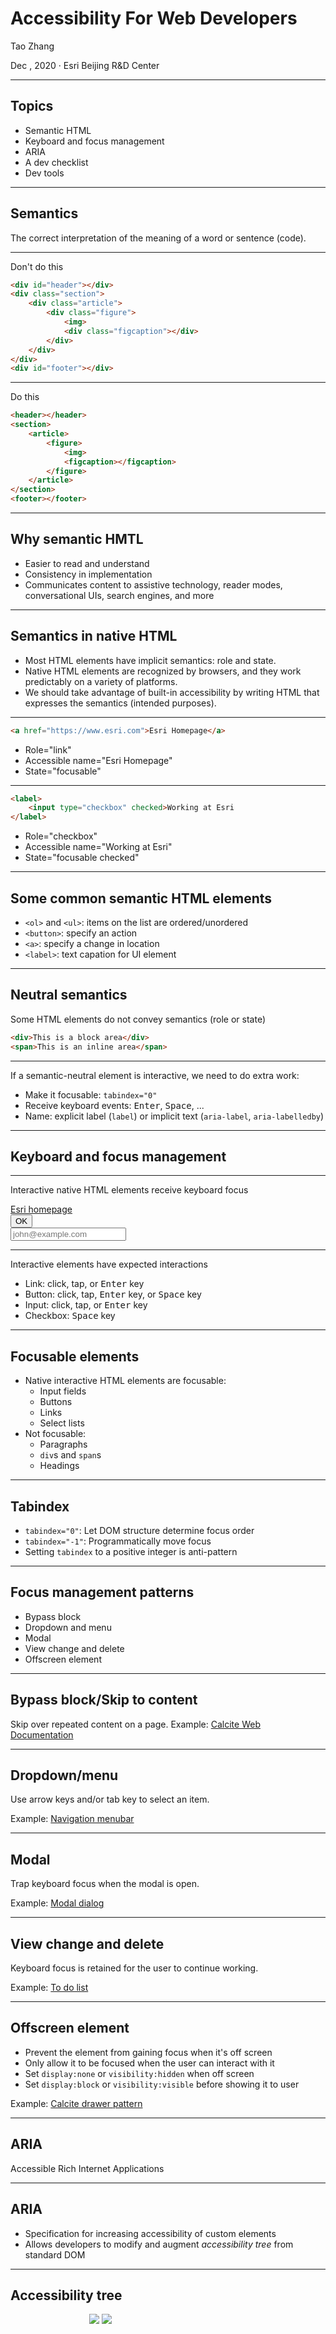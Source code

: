 <!-- .slide: data-background="images/background/00.svg" -->

# Accessibility For Web Developers

<p class="author">
    Tao Zhang
</p>

<p id="slidesInfo">Dec , 2020 · Esri Beijing R&D Center</p>



---
<!-- .slide: data-background="images/background/01.svg" -->

## Topics

- Semantic HTML
- Keyboard and focus management
- ARIA
- A dev checklist
- Dev tools



---
<!-- .slide: data-background="images/background/01.svg" -->

<h2 class="centertitle">Semantics</h2>

The correct interpretation of the meaning of a word or sentence (code).



---
<!-- .slide: data-background="images/background/01.svg" -->

Don't do this

```html
<div id="header"></div>
<div class="section">
	<div class="article">
		<div class="figure">
			<img>
			<div class="figcaption"></div>
		</div>
	</div>
</div>
<div id="footer"></div>
```
<hr>

Do this

```html
<header></header>
<section>
	<article>
		<figure>
			<img>
			<figcaption></figcaption>
		</figure>
	</article>
</section>
<footer></footer>
```


---
<!-- .slide: data-background="images/background/01.svg" -->

## Why semantic HMTL

- Easier to read and understand
- Consistency in implementation
- Communicates content to assistive technology, reader modes, conversational UIs, search engines, and more



---
<!-- .slide: data-background="images/background/01.svg" -->

## Semantics in native HTML

- Most HTML elements have implicit semantics: role and state.
- Native HTML elements are recognized by browsers, and they work predictably on a variety of platforms.
- We should take advantage of built-in accessibility by writing HTML that expresses the semantics (intended purposes).



---
<!-- .slide: data-background="images/background/01.svg" -->

```html
<a href="https://www.esri.com">Esri Homepage</a>
```

- Role="link"
- Accessible name="Esri Homepage"
- State="focusable"



---
<!-- .slide: data-background="images/background/01.svg" -->

```html
<label>
    <input type="checkbox" checked>Working at Esri 
</label>
```

- Role="checkbox"
- Accessible name="Working at Esri"
- State="focusable checked"


---
<!-- .slide: data-background="images/background/01.svg" -->

## Some common semantic HTML elements

- `<ol>` and `<ul>`: items on the list are ordered/unordered 
- `<button>`: specify an action
- `<a>`: specify a change in location
- `<label>`: text capation for UI element



---
<!-- .slide: data-background="images/background/01.svg" -->

<h2 class="centertitle">Neutral semantics</h2>

Some HTML elements do not convey semantics (role or state)

```html
<div>This is a block area</div>
<span>This is an inline area</span>
```



---
<!-- .slide: data-background="images/background/01.svg" -->

If a semantic-neutral element is interactive, we need to do extra work:

- Make it focusable: `tabindex="0"`
- Receive keyboard events: <kbd>Enter</kbd>, <kbd>Space</kbd>, ...
- Name: explicit label (`label`) or implicit text (`aria-label`, `aria-labelledby`)



---
<!-- .slide: data-background="images/background/01.svg" -->

<h2 class="centertitle">Keyboard and focus management</h2>



---
<!-- .slide: data-background="images/background/01.svg" -->

<!-- <h2 class="centertitle">Keyboard</h2> -->

Interactive native HTML elements receive keyboard focus

<div><a href="#">Esri homepage</a><div>
<div><button>OK</button><div>
<div><input type="text" placeholder="john@example.com"><div>



---
<!-- .slide: data-background="images/background/01.svg" -->

Interactive elements have expected interactions

- Link: click, tap, or <kbd>Enter</kbd> key
- Button: click, tap, <kbd>Enter</kbd> key, or <kbd>Space</kbd> key
- Input: click, tap, or <kbd>Enter</kbd> key
- Checkbox: <kbd>Space</kbd> key



---
<!-- .slide: data-background="images/background/01.svg" -->

## Focusable elements

- Native interactive HTML elements are focusable:
  - Input fields
  - Buttons
  - Links
  - Select lists
- Not focusable:
  - Paragraphs
  - `div`s and `span`s
  - Headings



---
<!-- .slide: data-background="images/background/01.svg" -->

## Tabindex

- `tabindex="0"`: Let DOM structure determine focus order
- `tabindex="-1"`: Programmatically move focus
- Setting `tabindex` to a positive integer is anti-pattern



---
<!-- .slide: data-background="images/background/01.svg" -->

## Focus management patterns

- Bypass block
- Dropdown and menu
- Modal
- View change and delete
- Offscreen element



---
<!-- .slide: data-background="images/background/01.svg" -->

<h2 class="centertitle">Bypass block/Skip to content</h2>

Skip over repeated content on a page.
Example: [Calcite Web Documentation](https://esri.github.io/calcite-web/documentation/)



---
<!-- .slide: data-background="images/background/01.svg" -->

<h2 class="centertitle">Dropdown/menu</h2>

Use arrow keys and/or tab key to select an item.

Example: [Navigation menubar](https://www.w3.org/TR/wai-aria-practices-1.1/examples/menubar/menubar-1/menubar-1.html)



---
<!-- .slide: data-background="images/background/01.svg" -->

<h2 class="centertitle">Modal</h2>

Trap keyboard focus when the modal is open.

Example: [Modal dialog](https://www.w3.org/TR/wai-aria-practices-1.1/examples/dialog-modal/dialog.html)



---
<!-- .slide: data-background="images/background/01.svg" -->

<h2 class="centertitle">View change and delete</h2>

Keyboard focus is retained for the user to continue working.

Example: [To do list](https://codepen.io/heydon/pen/VpVNKW)



---
<!-- .slide: data-background="images/background/01.svg" -->

<h2 class="centertitle">Offscreen element</h2>

- Prevent the element from gaining focus when it's off screen
- Only allow it to be focused when the user can interact with it
- Set `display:none` or `visibility:hidden` when off screen
- Set `display:block` or `visibility:visible` before showing it to user

Example: [Calcite drawer pattern](http://esri.github.io/calcite-web/documentation/patterns/#drawers)



---
<!-- .slide: data-background="images/background/01.svg" -->

<h2 class="centertitle">ARIA</h2>
<p class="centerp">Accessible Rich Internet Applications </p>



---
<!-- .slide: data-background="images/background/01.svg" -->

## ARIA

- Specification for increasing accessibility of custom elements
- Allows developers to modify and augment *accessibility tree* from standard DOM



---
<!-- .slide: data-background="images/background/01.svg" -->

## Accessibility tree

<div class="twocol" style="height: 50%; width: 50%; margin:auto;">
    <img src="images/aria_a11tree_1.jpg">
    <img src="images/aria_a11tree_2.jpg">
</div>

<ul class="small">
    <li>Browser's responsibility to expose accessibility tree to assistive technologies.</li>
    <li>Shows how webpage is interpreted by assistive technologies and how accessible data are provided.</li>
    <li>Assistive technologies simulate and relay user interactions like click and key press to accessibility tree.</li>
</ul>

---
<!-- .slide: data-background="images/background/01.svg" -->

<h2 class="centertitle">Why do we need ARIA</h2>

Certain semantics and design patterns make it impossible to use native HTML semantics:

- a pop-up menu, no standard HTML element.
- a semantic characteristic "the user needs to know about this as soon as possible".



---
<!-- .slide: data-background="images/background/01.svg" -->

Example: Expose accessibility information for focusable element:

```jsx
<div tabIndex="0"          // focusable
     role="button"         // a button, not a div
     aria-label="Close">   // an accessible name
     onClick={clickHandler}
     onKeyDown={keydownHandler}> 
</div>
```



---
<!-- .slide: data-background="images/background/01.svg" -->

or just use a button:

```jsx
<button aria-label="Close"
        onClick={clickHandler}>   
</button>
```



---
<!-- .slide: data-background="images/background/01.svg" -->

ARIA doesn't augment any of the element's inherent behavior:

- Focusable
- Keyboard event listeners
- Custom behaviors still need to be implemented



---
<!-- .slide: data-background="images/background/01.svg" -->

As developers, we need to:

- Express the semantics of page correctly
- Specify accessible names and descriptions
- Make sure important elements have correct accessible roles, states, and properties



---
<!-- .slide: data-background="images/background/01.svg" -->

<h2 class="centertitle">ARIA attributes</h2>

| Roles     | Labels            | Relationships      |   |   |
|-----------|-------------------|--------------------|---|---|
| Landmarks | `aria-label`      | `aria-owns`        |   |   |
| Widgets   | `aria-labelledby` | `aria-describedby` |   |   |
|           |                   | `aria-controls`    |   |   |



---
<!-- .slide: data-background="images/background/01.svg" -->

## Roles

<p style="margin-left: 2.7em;">Landmarks: identify large content areas, used by screen readers for navigation, some have corresponding HTML elements.</p>

- `banner`: The main header of a page; typically assigned to a header element.
- `main`: the main content of a document.
- `navigation`: A collection of links for navigation.
- `contentinfo`: A collection of metadata, copyright information and the like.



---
<!-- .slide: data-background="images/background/01.svg" -->

## Roles

<p style="margin-left: 2.7em;">Widgets</p>

- `alert`
- `dialog`
- `data grid`
- `tab`
- `tablist`
- `tabpanel`



---
<!-- .slide: data-background="images/background/01.svg" -->

## Labels

<p style="margin-left: 2.7em;">`aria-label`</p>

- Specifies a string as accessible label
- Overrides native labeling



---
<!-- .slide: data-background="images/background/01.svg" -->

## Labels

<p style="margin-left: 2.7em;">`aria-labelledby`</p>

- Specifies `id` of another element in the DOM as label of current element
- Overrides all other name sources
- Could be used on any element, not just labelable elements
- Could take a list of `id`s
- Could specify visually hidden elements



---
<!-- .slide: data-background="images/background/01.svg" -->

## Relationships

<p style="margin-left: 2.7em;">`aria-owns`</p>

- Indicates an element should be treated as parent of another separate element in the DOM



---
<!-- .slide: data-background="images/background/01.svg" -->

## Relationships

<p style="margin-left: 2.7em;">`aria-describedby`</p>

- Provides an accessible description for an element
- References elements in the DOM separated from current element



---
<!-- .slide: data-background="images/background/01.svg" -->

## Relationships

<p style="margin-left: 2.7em;">`aria-controls`</p>

- Indicates an element "controls" another element in interaction



---
<!-- .slide: data-background="images/background/01.svg" -->

## ARIA use cases

- Label and description
- Relationship
- States
- Hide elements



---
<!-- .slide: data-background="images/background/01.svg" -->

<p class="centerp"><code>aria-label</code> example</p>

<div style="margin: auto;">
    <img src="images/aria-label.jpg"> 
</div>


---
<!-- .slide: data-background="images/background/01.svg" -->

<p class="centerp"><code>aria-labelledby</code> example</p>

<div style="margin: auto;">
    <img src="images/aria-labelledby.jpg"> 
</div>



---
<!-- .slide: data-background="images/background/01.svg" -->

<p class="centerp"><code>aria-describedby</code> example</p>

<div style="margin: auto;">
    <img src="images/aria-describedby.jpg"> 
</div>



---
<!-- .slide: data-background="images/background/01.svg" -->

<p class="centerp"><code>aria-controls</code> example</p>

```html
<div role="scrollbar" aria-controls="main"></div>
<div id="main">
  <!-- . . . -->
</div>
```



---
<!-- .slide: data-background="images/background/01.svg" -->

<p class="centerp"><code>aria-owns</code> example</p>

<div style="margin: auto;">
    <img src="images/aria-owns.jpg"> 
</div>



---
<!-- .slide: data-background="images/background/01.svg" -->

<p class="centerp"><code>aria-expanded</code> example</p>

```html
 <button aria-expanded="false" aria-controls="expandable-list-1">
     Expand List
 </button>
 <ul id="expandable-list-1">
     <li><a href="http://example.com">Sample Link</a></li>
     <li><a href="http://example.com">Sample Link 2</a></li>
     <li><a href="http://example.com">Sample Link 3</a></li>
 </ul>
 ```

 <p style="font-size: 0.6em; margin:auto;"><code>aria-controls</code> is needed here because the two elements are not parent and child.</p>



---
<!-- .slide: data-background="images/background/01.svg" -->

<p style="margin-left: 1.3em;">Elements explicitly hidden from the DOM will not be included in accessibility tree</p>

```css
[hidden] {
	display: none; /*not rendered, no space allocated */
}
[invisible] {
	visibility: hidden; /*rendered, space allocated*/
}
```



---
<!-- .slide: data-background="images/background/01.svg" -->

<p style="margin-left: 1.3em;">Elements not visually rendered but not explicitly hidden is still included in accessibility tree.</p>

```css
.screen-readers-only {
  border: 0;
  clip: rect(1px, 1px, 1px, 1px);
  clip-path: inset(50%);
  height: 1px;
  margin: -1px;
  overflow: hidden;
  padding: 0;
  position: absolute !important;
  width: 1px;
  word-wrap: normal !important;
}
```



---
<!-- .slide: data-background="images/background/01.svg" -->

## ARIA best practices

- Don't change native semantics, unless you really have to.
- All interactive elements must be usable with keyboard.
- Don't use `role="presentation"` or `aria-hidden="true"` on a visible and focusable element.
- All interactive elements must have an accessible label or name.



---
<!-- .slide: data-background="images/background/01.svg" -->

<h2 class="centertitle">A dev checklist</h2>



---
<!-- .slide: data-background="images/background/01.svg" -->

| Requirement   | Description   |
| ------------- | ------------- |
| Focusable     | Can you get to the element via keyboard?  |
| Operable      | Can you use the element with keyboard?    |
| Expected operation  | Does the element match [WAI-ARIA Authoring Practices](https://www.w3.org/TR/wai-aria-practices/)?    |
| Focus visible      | Can you see when the element has keyboard focus?   |
| Label      | Does the element have accessible text label?    |
| Role      | Does the element have appropriate ARIA role?   |
| States and properties      | Does the element have any ARIA states and properties to show UI changes?    |



---
<!-- .slide: data-background="images/background/01.svg" -->

## Text alternatives

- Every `<img>` must have an `alt` attribute.
- Images that contain information or perform actions require descriptive `alt` text.
- The `alt` attribute should describe the information conveyed by the image, not the image itself.
- Decorative images should have empty `alt` text.



---
<!-- .slide: data-background="images/background/01.svg" -->

## Semantic HTML

- Tabular data should be in `<table>`.
- Headings are in `<h1>` - `<h6>` elements.
- Lists have list item (`<li>`) elements wrapped in `<ul>` or `<ol>` elements.
- Inputs (`<input>`) should always have a `<label>`, `aria-label`, or `aria-labelledby`.
- Set up ARIA [landmark roles](https://www.w3.org/TR/wai-aria/roles#landmark_roles).



---
<!-- .slide: data-background="images/background/01.svg" -->

## Tab order and focus

- Use `tabindex="0"` and let the natural DOM structure determine the keyboard tab order.
- Avoid jumping around keyboard focus
- Show clear focus indicator for interactive elements
- Do not set `outline:none` to focusable elements, unless using customized focus style



---
<!-- .slide: data-background="images/background/01.svg" -->

## Color

- Provide additional indication that does not rely on color perception
- Minimum color contrast ratio is **4.5** for normal text, 3 for larger text (at least 24 px or 19 px bold)



---
<!-- .slide: data-background="images/background/01.svg" -->

## Label

- Associate `label` with form control
- Avoid replacing visual label with placeholder text
- Use `aria-label`, `aria-labelledby`, and `aria-describedby` if needed



---
<!-- .slide: data-background="images/background/01.svg" -->

## Dev tools

- [WAI-ARIA Authoring Practices](https://www.w3.org/TR/wai-aria-practices-1.1/)
- Accessibility tab in Chrome DevTool
- [axe DevTools](https://www.deque.com/axe/devtools/)
- [axe-core/react](https://github.com/dequelabs/axe-core-npm/tree/develop/packages/react) and [eslint-plugin-jsx-a11y](https://www.npmjs.com/package/eslint-plugin-jsx-a11y)
- [Lighthouse CI](https://github.com/GoogleChrome/lighthouse-ci/blob/master/docs/getting-started.md)



---
<!-- .slide: data-background="images/background/02.svg" -->

### Questions?